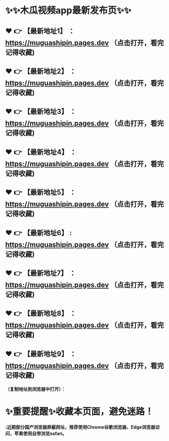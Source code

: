 # :sparkles::sparkles:木瓜视频app最新发布页:sparkles::sparkles:

 :heart: :point_right: 【最新地址1】 ：https://muguashipin.pages.dev   （点击打开，看完记得收藏)
 ------
 :heart: :point_right: 【最新地址2】 ：https://muguashipin.pages.dev   （点击打开，看完记得收藏)
 ------
 :heart: :point_right: 【最新地址3】 ：https://muguashipin.pages.dev   （点击打开，看完记得收藏)
 ------
 :heart: :point_right: 【最新地址4】 ：https://muguashipin.pages.dev   （点击打开，看完记得收藏)
 ------
 :heart: :point_right: 【最新地址5】 ：https://muguashipin.pages.dev   （点击打开，看完记得收藏)
 ------
 :heart: :point_right: 【最新地址6】 : https://muguashipin.pages.dev   （点击打开，看完记得收藏)
 ------
 :heart: :point_right: 【最新地址7】 ：https://muguashipin.pages.dev   （点击打开，看完记得收藏)
 ------
 :heart: :point_right: 【最新地址8】 ：https://muguashipin.pages.dev   （点击打开，看完记得收藏)
 ------
 :heart: :point_right: 【最新地址9】 ：https://muguashipin.pages.dev   （点击打开，看完记得收藏)
  ------

  
#### （复制地址到浏览器中打开）：
# :sparkles:重要提醒:sparkles:收藏本页面，避免迷路！
#### :近期部分国产浏览器屏蔽网址，推荐使用Chrome谷歌浏览器、Edge浏览器访问，苹果使用自带浏览safari。
